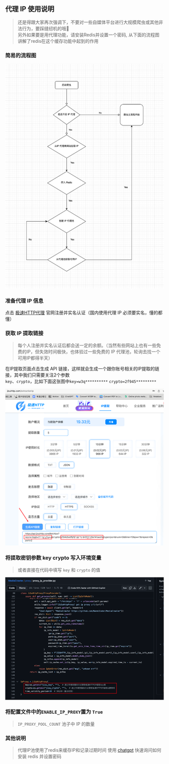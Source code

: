 ## 代理 IP 使用说明
> 还是得跟大家再次强调下，不要对一些自媒体平台进行大规模爬虫或其他非法行为，要踩缝纫机的哦🤣  
> 另外如果要是用代理功能，请安装Redis并设置一个密码, 从下面的流程图讲解了redis在这个缓存功能中起到的作用
### 简易的流程图

![代理 IP 使用流程图](../static/images/代理IP%20流程图.drawio.png)

### 准备代理 IP 信息
点击 <a href="https://www.jisuhttp.com/?pl=mAKphQ&plan=ZY&kd=Yang">极速HTTP代理</a> 官网注册并实名认证（国内使用代理 IP 必须要实名，懂的都懂）

### 获取 IP 提取链接
> 每个人注册并实名认证后都会送一定的余额。（当然有些网站上也有一些免费的IP，但失效时间极快，也体验过一些免费的 IP 代理池，轮询去找一个可用IP都得半天）

在IP提取页面点击生成 API 链接，这样就会生成一个跟你账号相关的IP提取的链接，其中我们只需要关注2个参数<br>
`key`、`crypto`，比如下面这张图中`key=w3q**********` `crypto=2f945*********`

![img.png](../static/images/IP_提取图.png)

### 将提取密钥参数 key crypto 写入环境变量
> 或者直接在代码中填写 `key` 和 `crypto` 的值

![img_1.png](../static/images/修改代理密钥.png)


### 将配置文件中的`ENABLE_IP_PROXY`置为 `True`
> `IP_PROXY_POOL_COUNT` 池子中 IP 的数量


### 其他说明
> 代理IP池使用了redis来缓存IP和记录过期时间
> 使用 <a href="https://sider.ai/invited?c=8e03db1a973401fdf114ed9cf9f8c183">chatgpt</a> 快速询问如何安装 redis 并设置密码



